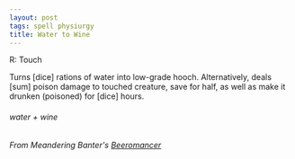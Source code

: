 ```yaml
---
layout: post
tags: spell physiurgy
title: Water to Wine
---
```

R: Touch

Turns [dice] rations of water into low-grade hooch. Alternatively, deals [sum] poison damage to touched creature, save for half, as well as make it drunken (poisoned) for [dice] hours.

###### water + wine
###### From Meandering Banter's [Beeromancer](https://meanderingbanter.blogspot.com/2019/06/narcomancer-beeromancer.html)
